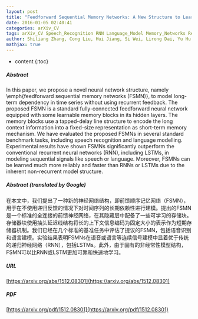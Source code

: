 ```yaml
---
layout: post
title: "Feedforward Sequential Memory Networks: A New Structure to Learn Long-term Dependency"
date: 2016-01-05 02:40:41
categories: arXiv_CV
tags: arXiv_CV Speech_Recognition RNN Language_Model Memory_Networks Recognition
author: Shiliang Zhang, Cong Liu, Hui Jiang, Si Wei, Lirong Dai, Yu Hu
mathjax: true
---
```


* content
{:toc}

##### Abstract
In this paper, we propose a novel neural network structure, namely \emph{feedforward sequential memory networks (FSMN)}, to model long-term dependency in time series without using recurrent feedback. The proposed FSMN is a standard fully-connected feedforward neural network equipped with some learnable memory blocks in its hidden layers. The memory blocks use a tapped-delay line structure to encode the long context information into a fixed-size representation as short-term memory mechanism. We have evaluated the proposed FSMNs in several standard benchmark tasks, including speech recognition and language modelling. Experimental results have shown FSMNs significantly outperform the conventional recurrent neural networks (RNN), including LSTMs, in modeling sequential signals like speech or language. Moreover, FSMNs can be learned much more reliably and faster than RNNs or LSTMs due to the inherent non-recurrent model structure.

##### Abstract (translated by Google)
在本文中，我们提出了一种新的神经网络结构，即前馈顺序记忆网络（FSMN），用于在不使用递归反馈的情况下对时间序列的长期依赖性进行建模。提出的FSMN是一个标准的全连接的前馈神经网络，在其隐藏层中配备了一些可学习的存储块。存储器块使用抽头延迟线结构将长的上下文信息编码为固定大小的表示作为短期存储器机制。我们已经在几个标准的基准任务中评估了提议的FSMN，包括语音识别和语言建模。实验结果表明FSMNs在语音或语言等连续信号建模中显着优于传统的递归神经网络（RNN），包括LSTMs。此外，由于固有的非经常性模型结构，FSMN可以比RNN或LSTM更加可靠和快速地学习。

##### URL
[https://arxiv.org/abs/1512.08301](https://arxiv.org/abs/1512.08301)

##### PDF
[https://arxiv.org/pdf/1512.08301](https://arxiv.org/pdf/1512.08301)

